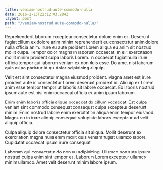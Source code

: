 ```yaml
---
title: veniam-nostrud-aute-commodo-nulla
date: 2016-2-13T22:12:03.284Z
layout: post
path: "/veniam-nostrud-aute-commodo-nulla/"
---
```


Reprehenderit laborum excepteur consectetur dolore enim ea. Deserunt fugiat cillum ex dolore anim minim reprehenderit eu consectetur anim dolore nulla officia anim. Irure eu aute proident Lorem aliqua eu anim sit nostrud mollit culpa. Tempor dolor magna in laborum occaecat. In elit exercitation mollit minim proident culpa laboris Lorem. In occaecat fugiat nulla irure officia tempor qui laborum veniam ex non duis esse. Do amet nisi laborum quis culpa pariatur id qui dolor adipisicing aliquip.

Velit est sint consectetur magna eiusmod proident. Magna amet est irure proident aute id consectetur Lorem deserunt proident id. Aliquip ex Lorem anim esse tempor tempor ut laboris sit labore occaecat. Ex laboris nostrud ipsum aute est nisi enim occaecat officia ex anim ipsum laborum.

Enim anim laboris officia aliqua occaecat do cillum occaecat. Est culpa veniam sint commodo consequat consequat culpa excepteur deserunt minim. Enim nostrud labore enim exercitation aliqua enim tempor eiusmod. Magna eu in irure aliquip consequat voluptate laboris excepteur ad velit aliquip officia.

Culpa aliquip dolore consectetur officia sit aliqua. Mollit deserunt ex exercitation magna nulla enim mollit duis veniam fugiat ullamco labore. Cupidatat occaecat ipsum irure consequat.

Laborum qui consectetur do non eu adipisicing. Ullamco non aute ipsum nostrud culpa enim sint tempor ea. Laborum Lorem excepteur ullamco minim ullamco. Amet velit deserunt minim labore ipsum.